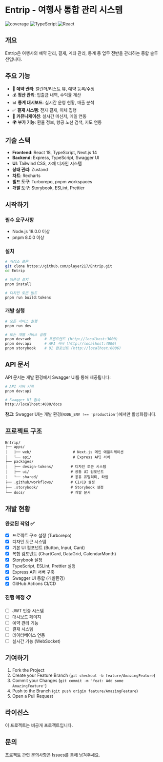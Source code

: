 # Entrip - 여행사 통합 관리 시스템

![coverage](./coverage/coverage-badge.svg)
![TypeScript](https://img.shields.io/badge/TypeScript-007ACC?style=flat&logo=typescript&logoColor=white)
![React](https://img.shields.io/badge/React-20232A?style=flat&logo=react&logoColor=61DAFB)

## 개요
Entrip은 여행사의 예약 관리, 결재, 계좌 관리, 통계 등 업무 전반을 관리하는 종합 솔루션입니다.

## 주요 기능
- 📅 **예약 관리**: 캘린더/리스트 뷰, 예약 등록/수정
- 💰 **정산 관리**: 입출금 내역, 수익률 계산
- 📊 **통계 대시보드**: 실시간 운영 현황, 매출 분석
- ✅ **결재 시스템**: 전자 결재, 이체 집행
- 💬 **커뮤니케이션**: 실시간 메신저, 메일 연동
- 🌍 **부가 기능**: 환율 정보, 항공 노선 검색, 지도 연동

## 기술 스택
- **Frontend**: React 18, TypeScript, Next.js 14
- **Backend**: Express, TypeScript, Swagger UI
- **UI**: Tailwind CSS, 자체 디자인 시스템
- **상태 관리**: Zustand
- **차트**: Recharts
- **빌드 도구**: Turborepo, pnpm workspaces
- **개발 도구**: Storybook, ESLint, Prettier

## 시작하기

### 필수 요구사항
- Node.js 18.0.0 이상
- pnpm 8.0.0 이상

### 설치
```bash
# 저장소 클론
git clone https://github.com/player217/Entrip.git
cd Entrip

# 의존성 설치
pnpm install

# 디자인 토큰 빌드
pnpm run build:tokens
```

### 개발 실행
```bash
# 모든 서비스 실행
pnpm run dev

# 또는 개별 서비스 실행
pnpm dev:web      # 프론트엔드 (http://localhost:3000)
pnpm dev:api      # API 서버 (http://localhost:4000)
pnpm storybook    # UI 컴포넌트 (http://localhost:6006)
```

## API 문서

API 문서는 개발 환경에서 Swagger UI를 통해 제공됩니다:

```bash
# API 서버 시작
pnpm dev:api

# Swagger UI 접속
http://localhost:4000/docs
```

**참고**: Swagger UI는 개발 환경(`NODE_ENV !== 'production'`)에서만 활성화됩니다.

## 프로젝트 구조
```
Entrip/
├── apps/
│   ├── web/                   # Next.js 메인 애플리케이션
│   └── api/                   # Express API 서버
├── packages/
│   ├── design-tokens/        # 디자인 토큰 시스템
│   ├── ui/                   # 공통 UI 컴포넌트
│   └── shared/               # 공유 유틸리티, 타입
├── .github/workflows/        # CI/CD 설정
├── .storybook/               # Storybook 설정
└── docs/                     # 개발 문서
```

## 개발 현황

### 완료된 작업 ✅
- [x] 프로젝트 구조 설정 (Turborepo)
- [x] 디자인 토큰 시스템
- [x] 기본 UI 컴포넌트 (Button, Input, Card)
- [x] 복합 컴포넌트 (ChartCard, DataGrid, CalendarMonth)
- [x] Storybook 설정
- [x] TypeScript, ESLint, Prettier 설정
- [x] Express API 서버 구축
- [x] Swagger UI 통합 (개발환경)
- [x] GitHub Actions CI/CD

### 진행 예정 📋
- [ ] JWT 인증 시스템
- [ ] 대시보드 페이지
- [ ] 예약 관리 기능
- [ ] 결재 시스템
- [ ] 데이터베이스 연동
- [ ] 실시간 기능 (WebSocket)

## 기여하기
1. Fork the Project
2. Create your Feature Branch (`git checkout -b feature/AmazingFeature`)
3. Commit your Changes (`git commit -m 'feat: Add some AmazingFeature'`)
4. Push to the Branch (`git push origin feature/AmazingFeature`)
5. Open a Pull Request

## 라이선스
이 프로젝트는 비공개 프로젝트입니다.

## 문의
프로젝트 관련 문의사항은 Issues를 통해 남겨주세요.
